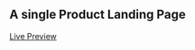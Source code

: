 ## A single Product Landing Page 
[Live Preview](https://eliasyasser.github.io/Single_landing_page/)
